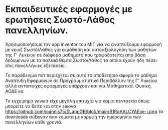 # Εκπαιδευτικές εφαρμογές με ερωτήσεις Σωστό-Λάθος πανελληνίων.

Χρησιμοποιήσαμε τον app inventor του MIT για να αναπτύξουμε εφαρμογή με κουιζ Σωστό/Λάθος για εκμάθηση και αυτοαξιολογηση των μαθητών της Γ' Λυκειου σε διάφορα μαθήματα που τροφοδοτείται από βάση δεδομένων με τα παλαιά θέμτα Σωστό/Λάθος τα οποία έχούν ήδη πέσει στις πανελλήνιες εξετάσεις.

Το παράδειγμα ποτ περιέχεται σε αυτό το αποθετήριο αφορά το μάθημα Ανάπτυξη Εφαρμογών σε Προγραμματιστικό Περιβάλλον της Γ' Λυκείου αλλά αντίστοιχες εφαρμογές υπάρχουν και για Μαθηματικά. Φυσική. ΑΟΔΕ κα

Το εγχείρημα γενικά είχε μεγάλη επιτυχία για καμια πενταετία  όπως μπορείτε να δείτε και στην εικονα https://github.com/ioannis75/SLappGR/blob/main/B1RqAALCYAEoe-i.png τα downloads αύξαναν σαν κύματα με κορυφή την ημερομηνία των πανελληνίων κάθε χρονιά.
